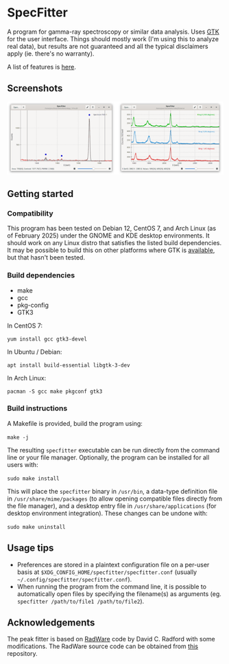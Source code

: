# **SpecFitter**

A program for gamma-ray spectroscopy or similar data analysis.  Uses [GTK](https://www.gtk.org/) for the user interface.  Things should mostly work (I'm using this to analyze real data), but results are not guaranteed and all the typical disclaimers apply (ie. there's no warranty).

A list of features is [here](FEATURES.md).

## Screenshots

![SpecFitter user interface screenshot](https://raw.githubusercontent.com/e-j-w/e-j-w.github.io/master/media/specfitter.png "SpecFitter user interface")


## Getting started

### Compatibility

This program has been tested on Debian 12, CentOS 7, and Arch Linux (as of February 2025) under the GNOME and KDE desktop environments.  It should work on any Linux distro that satisfies the listed build dependencies.  It may be possible to build this on other platforms where GTK is [available](https://www.gtk.org/docs/installations/), but that hasn't been tested.

### Build dependencies

* make
* gcc
* pkg-config
* GTK3

In CentOS 7:

```
yum install gcc gtk3-devel
```

In Ubuntu / Debian:

```
apt install build-essential libgtk-3-dev
```

In Arch Linux:

```
pacman -S gcc make pkgconf gtk3
```

### Build instructions

A Makefile is provided, build the program using:

```make -j``` 

The resulting `specfitter` executable can be run directly from the command line or your file manager.  Optionally, the program can be installed for all users with:

```sudo make install```

This will place the `specfitter` binary in `/usr/bin`, a data-type definition file in `/usr/share/mime/packages` (to allow opening compatible files directly from the file manager), and a desktop entry file in `/usr/share/applications` (for desktop environment integration).  These changes can be undone with:

```sudo make uninstall```

## Usage tips

* Preferences are stored in a plaintext configuration file on a per-user basis at `$XDG_CONFIG_HOME/specfitter/specfitter.conf` (usually `~/.config/specfitter/specfitter.conf`).
* When running the program from the command line, it is possible to automatically open files by specifying the filename(s) as arguments (eg. `specfitter /path/to/file1 /path/to/file2`).

## Acknowledgements

The peak fitter is based on [RadWare](https://radware.phy.ornl.gov/) code by David C. Radford with some modifications.  The RadWare source code can be obtained from [this](https://github.com/radforddc/rw05) repository.
